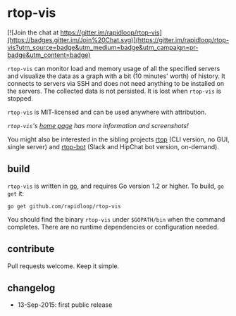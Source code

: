 
# rtop-vis

[![Join the chat at https://gitter.im/rapidloop/rtop-vis](https://badges.gitter.im/Join%20Chat.svg)](https://gitter.im/rapidloop/rtop-vis?utm_source=badge&utm_medium=badge&utm_campaign=pr-badge&utm_content=badge)

`rtop-vis` can monitor load and memory usage of all the specified servers
and visualize the data as a graph with a bit (10 minutes' worth) of history.
It connects to servers via SSH and does not need anything to be installed
on the servers. The collected data is not persisted. It is lost when `rtop-vis` is stopped.

`rtop-vis` is MIT-licensed and can be used anywhere with attribution.

*`rtop-vis`'s [home page](http://www.rtop-monitor.org/rtop-vis) has more
information and screenshots!*

You might also be interested in the sibling projects
[rtop](http://www.rtop-monitor.org/) (CLI version, no GUI, single server)
and [rtop-bot](http://www.rtop-monitor.org/rtop-bot) (Slack and HipChat
bot version, on-demand).

## build

`rtop-vis` is written in [go](http://golang.org/), and requires Go
version 1.2 or higher. To build, `go get` it:

    go get github.com/rapidloop/rtop-vis

You should find the binary `rtop-vis` under `$GOPATH/bin` when the command
completes. There are no runtime dependencies or configuration needed.

## contribute

Pull requests welcome. Keep it simple.

## changelog
* 13-Sep-2015: first public release
